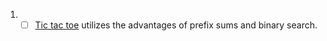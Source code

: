 1. - [ ] [Tic tac toe](https://www.codechef.com/LTIME97B/problems/TICTACTO) utilizes the advantages of prefix sums and binary search. 
